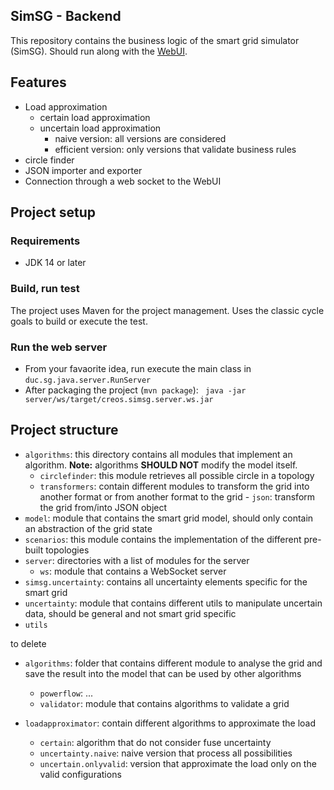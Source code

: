 SimSG - Backend
---

This repository contains the business logic of the smart grid simulator (SimSG). Should run along with the [WebUI](https://github.com/UL-SnT-Serval/creos.simSG.website).

## Features

- Load approximation
  - certain load approximation
  - uncertain load approximation
    - naive version: all versions are considered
    - efficient version: only versions that validate business rules
- circle finder
- JSON importer and exporter
- Connection through a web socket to the WebUI

## Project setup

### Requirements

- JDK 14 or later

### Build, run test

The project uses Maven for the project management. Uses the classic cycle goals to build or execute the test.

### Run the web server

- From your favaorite idea, run execute the main class in `duc.sg.java.server.RunServer`
- After packaging the project (`mvn package`): ` java -jar server/ws/target/creos.simsg.server.ws.jar`

## Project structure 

- `algorithms`: this directory contains all modules that implement an algorithm. **Note:** algorithms **SHOULD NOT** modify the model itself.
    - `circlefinder`: this module retrieves all possible circle in a topology
     - `transformers`: contain different modules to transform the grid into another format or from another format to the grid
            - `json`: transform the grid from/into JSON object
- `model`: module that contains the smart grid model, should only contain an abstraction of the grid state
- `scenarios`: this module contains the implementation of the different pre-built topologies
- `server`: directories with a list of modules for the server
    - `ws`: module that contains a WebSocket server
- `simsg.uncertainty`: contains all uncertainty elements specific for the smart grid
- `uncertainty`: module that contains different utils to manipulate uncertain data, should be general and not smart grid specific
- `utils`

to delete

- `algorithms`: folder that contains different module to analyse the grid and save the result into the model that can be used by other algorithms
   
    - `powerflow`: ...
    - `validator`: module that contains algorithms to validate a grid
- `loadapproximator`: contain different algorithms to approximate the load
    - `certain`: algorithm that do not consider fuse uncertainty
    - `uncertainty.naive`: naive  version that process all possibilities
    - `uncertain.onlyvalid`: version that approximate the load only on the valid configurations











